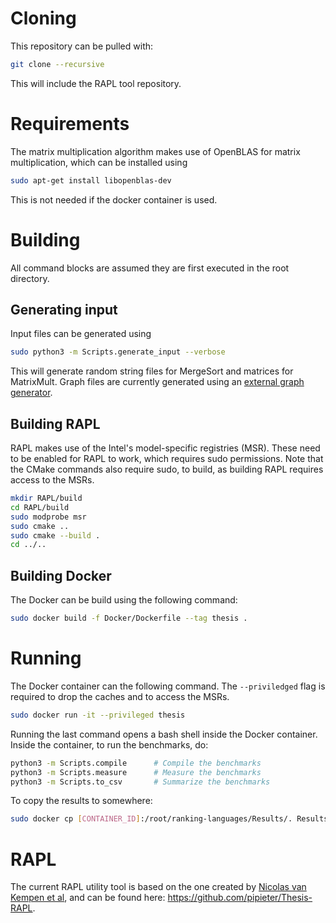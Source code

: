 # Cloning

This repository can be pulled with:

```bash
git clone --recursive
```

This will include the RAPL tool repository.

# Requirements

The matrix multiplication algorithm makes use of OpenBLAS for matrix multiplication, which can be installed using 

```bash
sudo apt-get install libopenblas-dev
```

This is not needed if the docker container is used.

# Building

All command blocks are assumed they are first executed in the root directory.

## Generating input

Input files can be generated using

```bash
sudo python3 -m Scripts.generate_input --verbose
```

This will generate random string files for MergeSort and matrices for MatrixMult. Graph files are currently generated using an [external graph generator](https://github.com/pipieter/graph-generator).

## Building RAPL

RAPL makes use of the Intel's model-specific registries (MSR). These need to be enabled for RAPL to work, which requires sudo permissions. Note that the CMake commands also require sudo, to build, as building RAPL requires access to the MSRs.

```bash
mkdir RAPL/build
cd RAPL/build
sudo modprobe msr
sudo cmake ..
sudo cmake --build .
cd ../..
```

## Building Docker

The Docker can be build using the following command:

```bash
sudo docker build -f Docker/Dockerfile --tag thesis .
```

# Running

The Docker container can the following command. The `--priviledged` flag is required to drop the caches and to access the MSRs.

```bash
sudo docker run -it --privileged thesis
```

Running the last command opens a bash shell inside the Docker container. Inside the container, to run the benchmarks, do:

```bash
python3 -m Scripts.compile      # Compile the benchmarks
python3 -m Scripts.measure      # Measure the benchmarks
python3 -m Scripts.to_csv       # Summarize the benchmarks
```

To copy the results to somewhere:

```bash
sudo docker cp [CONTAINER_ID]:/root/ranking-languages/Results/. Results/.
```

# RAPL

The current RAPL utility tool is based on the one created by [Nicolas van Kempen et al](https://github.com/nicovank/Energy-Languages), and can be found here: https://github.com/pipieter/Thesis-RAPL.
